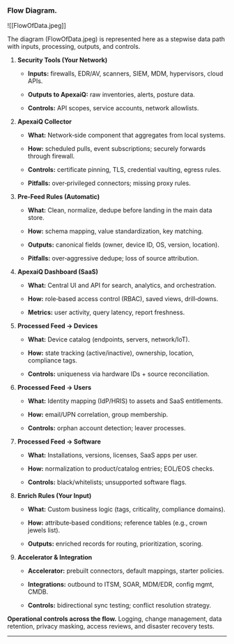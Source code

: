 
### Flow Diagram.

![[FlowOfData.jpeg]]

The diagram (FlowOfData.jpeg) is represented here as a stepwise data path with inputs, processing, outputs, and controls.

1. **Security Tools (Your Network)**
    
    - **Inputs:** firewalls, EDR/AV, scanners, SIEM, MDM, hypervisors, cloud APIs.
        
    - **Outputs to ApexaiQ:** raw inventories, alerts, posture data.
        
    - **Controls:** API scopes, service accounts, network allowlists.
        
2. **ApexaiQ Collector**
    
    - **What:** Network‑side component that aggregates from local systems.
        
    - **How:** scheduled pulls, event subscriptions; securely forwards through firewall.
        
    - **Controls:** certificate pinning, TLS, credential vaulting, egress rules.
        
    - **Pitfalls:** over‑privileged connectors; missing proxy rules.
        
3. **Pre‑Feed Rules (Automatic)**
    
    - **What:** Clean, normalize, dedupe before landing in the main data store.
        
    - **How:** schema mapping, value standardization, key matching.
        
    - **Outputs:** canonical fields (owner, device ID, OS, version, location).
        
    - **Pitfalls:** over‑aggressive dedupe; loss of source attribution.
        
4. **ApexaiQ Dashboard (SaaS)**
    
    - **What:** Central UI and API for search, analytics, and orchestration.
        
    - **How:** role‑based access control (RBAC), saved views, drill‑downs.
        
    - **Metrics:** user activity, query latency, report freshness.
        
5. **Processed Feed → Devices**
    
    - **What:** Device catalog (endpoints, servers, network/IoT).
        
    - **How:** state tracking (active/inactive), ownership, location, compliance tags.
        
    - **Controls:** uniqueness via hardware IDs + source reconciliation.
        
6. **Processed Feed → Users**
    
    - **What:** Identity mapping (IdP/HRIS) to assets and SaaS entitlements.
        
    - **How:** email/UPN correlation, group membership.
        
    - **Controls:** orphan account detection; leaver processes.
        
7. **Processed Feed → Software**
    
    - **What:** Installations, versions, licenses, SaaS apps per user.
        
    - **How:** normalization to product/catalog entries; EOL/EOS checks.
        
    - **Controls:** black/whitelists; unsupported software flags.
        
8. **Enrich Rules (Your Input)**
    
    - **What:** Custom business logic (tags, criticality, compliance domains).
        
    - **How:** attribute‑based conditions; reference tables (e.g., crown jewels list).
        
    - **Outputs:** enriched records for routing, prioritization, scoring.
        
9. **Accelerator & Integration**
    
    - **Accelerator:** prebuilt connectors, default mappings, starter policies.
        
    - **Integrations:** outbound to ITSM, SOAR, MDM/EDR, config mgmt, CMDB.
        
    - **Controls:** bidirectional sync testing; conflict resolution strategy.
        

**Operational controls across the flow.** Logging, change management, data retention, privacy masking, access reviews, and disaster recovery tests.

---
